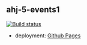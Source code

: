 ahj-5-events1
----------------

[![Build status](https://ci.appveyor.com/api/projects/status/0te8y55oc4mgxwab?svg=true)](https://ci.appveyor.com/project/anikolaevski/ahj-5-events1)

- deployment: <a href="https://anikolaevski.github.io/ahj-5-events1/">Github Pages</a>
